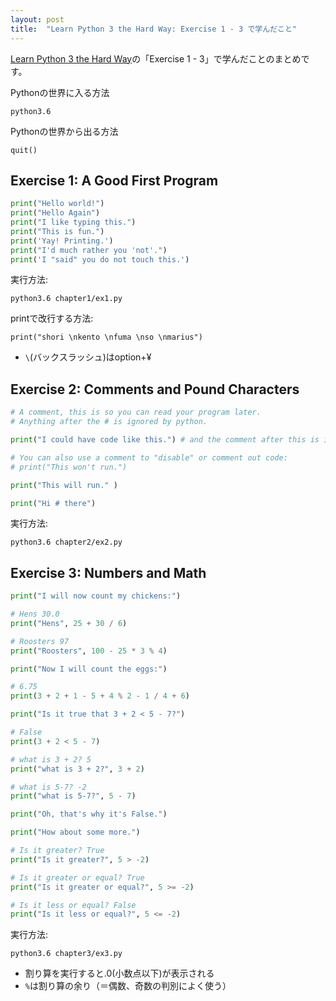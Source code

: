 ```yaml
---
layout: post
title:  "Learn Python 3 the Hard Way: Exercise 1 - 3 で学んだこと"
---
```


[Learn Python 3 the Hard Way](https://learnpythonthehardway.org/)の「Exercise 1 - 3」で学んだことのまとめです。

Pythonの世界に入る方法

```
python3.6
```

Pythonの世界から出る方法

```
quit()
```

## Exercise 1: A Good First Program

```python
print("Hello world!")
print("Hello Again")
print("I like typing this.")
print("This is fun.")
print('Yay! Printing.')
print("I'd much rather you 'not'.")
print('I "said" you do not touch this.')
```

実行方法:

```
python3.6 chapter1/ex1.py
```

printで改行する方法:
```
print("shori \nkento \nfuma \nso \nmarius")
```

* `\`(バックスラッシュ)はoption+¥

## Exercise 2: Comments and Pound Characters

```python
# A comment, this is so you can read your program later.
# Anything after the # is ignored by python.

print("I could have code like this.") # and the comment after this is ignored

# You can also use a comment to "disable" or comment out code:
# print("This won't run.")

print("This will run." )

print("Hi # there")
```

実行方法:

```
python3.6 chapter2/ex2.py
```

## Exercise 3: Numbers and Math

```python
print("I will now count my chickens:")

# Hens 30.0
print("Hens", 25 + 30 / 6)

# Roosters 97
print("Roosters", 100 - 25 * 3 % 4)

print("Now I will count the eggs:")

# 6.75
print(3 + 2 + 1 - 5 + 4 % 2 - 1 / 4 + 6)

print("Is it true that 3 + 2 < 5 - 7?")

# False
print(3 + 2 < 5 - 7)

# what is 3 + 2? 5
print("what is 3 + 2?", 3 + 2)

# what is 5-7? -2
print("what is 5-7?", 5 - 7)

print("Oh, that's why it's False.")

print("How about some more.")

# Is it greater? True
print("Is it greater?", 5 > -2)

# Is it greater or equal? True
print("Is it greater or equal?", 5 >= -2)

# Is it less or equal? False
print("Is it less or equal?", 5 <= -2)
```

実行方法:

```
python3.6 chapter3/ex3.py
```

* 割り算を実行すると.0(小数点以下)が表示される
* `%`は割り算の余り（＝偶数、奇数の判別によく使う）
